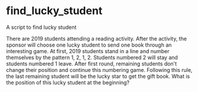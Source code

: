 # find_lucky_student

A script to find lucky student

There are 2019 students attending a reading activity. After the activity, the sponsor will choose one lucky student to send one book through an interesting
game. At first, 2019 students stand in a line and number themselves by the pattern 1, 2, 1, 2. Students numbered 2 will stay and students numbered 1 leave.
After first round, remaining students don't change their position and continue this numbering game. Following this rule, the last remaining student will be the lucky star to get the gift book. What is the position of this lucky student at the beginning?
